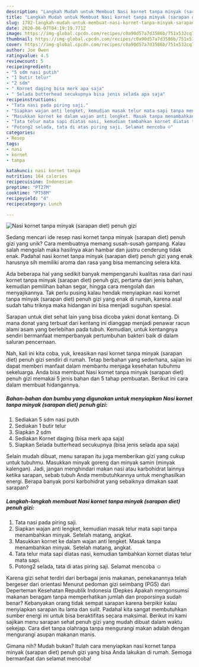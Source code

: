 ```yaml
---
description: "Langkah Mudah untuk Membuat Nasi kornet tanpa minyak (sarapan diet) penuh gizi Anti Gagal"
title: "Langkah Mudah untuk Membuat Nasi kornet tanpa minyak (sarapan diet) penuh gizi Anti Gagal"
slug: 1782-langkah-mudah-untuk-membuat-nasi-kornet-tanpa-minyak-sarapan-diet-penuh-gizi-anti-gagal
date: 2020-06-07T04:19:19.771Z
image: https://img-global.cpcdn.com/recipes/c0a90d57a7d3586b/751x532cq70/nasi-kornet-tanpa-minyak-sarapan-diet-penuh-gizi-foto-resep-utama.jpg
thumbnail: https://img-global.cpcdn.com/recipes/c0a90d57a7d3586b/751x532cq70/nasi-kornet-tanpa-minyak-sarapan-diet-penuh-gizi-foto-resep-utama.jpg
cover: https://img-global.cpcdn.com/recipes/c0a90d57a7d3586b/751x532cq70/nasi-kornet-tanpa-minyak-sarapan-diet-penuh-gizi-foto-resep-utama.jpg
author: Joe Owen
ratingvalue: 4.5
reviewcount: 5
recipeingredient:
- "5 sdm nasi putih"
- "1 butir telur"
- "2 sdm"
- " Kornet daging bisa merk apa saja"
- " Selada butterhead secukupnya bisa jenis selada apa saja"
recipeinstructions:
- "Tata nasi pada piring saji."
- "Siapkan wajan anti lengket, kemudian masak telur mata sapi tanpa menambahkan minyak. Setelah matang, angkat."
- "Masukkan kornet ke dalam wajan anti lengket. Masak tanpa menambahkan minyak. Setelah matang, angkat."
- "Tata telur mata sapi diatas nasi, kemudian tambahkan kornet diatas telur mata sapi."
- "Potong2 selada, tata di atas piring saji. Selamat mencoba ☺️"
categories:
- Resep
tags:
- nasi
- kornet
- tanpa

katakunci: nasi kornet tanpa 
nutrition: 164 calories
recipecuisine: Indonesian
preptime: "PT27M"
cooktime: "PT58M"
recipeyield: "4"
recipecategory: Lunch

---
```



![Nasi kornet tanpa minyak (sarapan diet) penuh gizi](https://img-global.cpcdn.com/recipes/c0a90d57a7d3586b/751x532cq70/nasi-kornet-tanpa-minyak-sarapan-diet-penuh-gizi-foto-resep-utama.jpg)

Sedang mencari ide resep nasi kornet tanpa minyak (sarapan diet) penuh gizi yang unik? Cara membuatnya memang susah-susah gampang. Kalau salah mengolah maka hasilnya akan hambar dan justru cenderung tidak enak. Padahal nasi kornet tanpa minyak (sarapan diet) penuh gizi yang enak harusnya sih memiliki aroma dan rasa yang bisa memancing selera kita.

Ada beberapa hal yang sedikit banyak mempengaruhi kualitas rasa dari nasi kornet tanpa minyak (sarapan diet) penuh gizi, pertama dari jenis bahan, kemudian pemilihan bahan segar, hingga cara mengolah dan menyajikannya. Tak perlu pusing kalau hendak menyiapkan nasi kornet tanpa minyak (sarapan diet) penuh gizi yang enak di rumah, karena asal sudah tahu triknya maka hidangan ini bisa menjadi suguhan spesial.

Sarapan untuk diet sehat lain yang bisa dicoba yakni donat kentang. Di mana donat yang terbuat dari kentang ini dianggap menjadi penawar racun alami asam yang berlebihan pada tubuh. Kemudian, untuk kentangnya sendiri bermanfaat memperbanyak pertumbuhan bakteri baik di dalam saluran pencernaan.


Nah, kali ini kita coba, yuk, kreasikan nasi kornet tanpa minyak (sarapan diet) penuh gizi sendiri di rumah. Tetap berbahan yang sederhana, sajian ini dapat memberi manfaat dalam membantu menjaga kesehatan tubuhmu sekeluarga. Anda bisa membuat Nasi kornet tanpa minyak (sarapan diet) penuh gizi memakai 5 jenis bahan dan 5 tahap pembuatan. Berikut ini cara dalam membuat hidangannya.

<!--inarticleads1-->

##### Bahan-bahan dan bumbu yang digunakan untuk menyiapkan Nasi kornet tanpa minyak (sarapan diet) penuh gizi:

1. Sediakan 5 sdm nasi putih
1. Sediakan 1 butir telur
1. Siapkan 2 sdm
1. Sediakan  Kornet daging (bisa merk apa saja)
1. Siapkan  Selada butterhead secukupnya (bisa jenis selada apa saja)


Selain mudah dibuat, menu sarapan itu juga memberikan gizi yang cukup untuk tubuhmu. Masukkan minyak goreng dan minyak samin (minyak kalengan). Jadi, jangan menghindari makan nasi atau karbohidrat lainnya ketika sarapan, sebab tubuh Anda membutuhkannya untuk menghasilkan energi. Berapa banyak porsi karbohidrat yang sebaiknya dimakan saat sarapan? 

<!--inarticleads2-->

##### Langkah-langkah membuat Nasi kornet tanpa minyak (sarapan diet) penuh gizi:

1. Tata nasi pada piring saji.
1. Siapkan wajan anti lengket, kemudian masak telur mata sapi tanpa menambahkan minyak. Setelah matang, angkat.
1. Masukkan kornet ke dalam wajan anti lengket. Masak tanpa menambahkan minyak. Setelah matang, angkat.
1. Tata telur mata sapi diatas nasi, kemudian tambahkan kornet diatas telur mata sapi.
1. Potong2 selada, tata di atas piring saji. Selamat mencoba ☺️


Karena gizi sehat terdiri dari berbagai jenis makanan, penekanannya telah bergeser dari orientasi Menurut pedoman gizi seimbang (PGS) dari Deperteman Kesehatan Republik Indonesia (Depkes Apakah mengonsumsi makanan beragam tanpa memperhatikan jumlah dan proporsinya sudah benar? Kebanyakan orang tidak sempat sarapan karena berpikir kalau menyiapkan sarapan itu lama dan sulit. Padahal kita sangat membutuhkan sumber energi ini untuk bisa beraktifitas secara maksimal. Berikut ini kami sajikan menu sarapan sehat penuh gizi yang mudah dibuat dalam waktu sekejap. Cara diet tanpa olahraga tanpa mengurangi makan adalah dengan mengurangi asupan makanan manis. 

Gimana nih? Mudah bukan? Itulah cara menyiapkan nasi kornet tanpa minyak (sarapan diet) penuh gizi yang bisa Anda lakukan di rumah. Semoga bermanfaat dan selamat mencoba!
